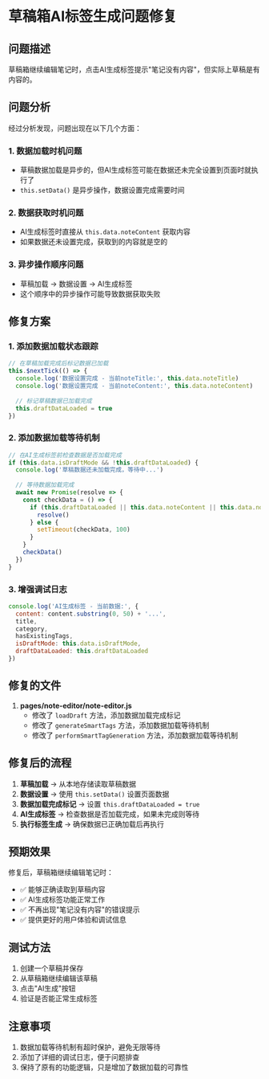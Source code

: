 # 草稿箱AI标签生成问题修复

## 问题描述

草稿箱继续编辑笔记时，点击AI生成标签提示"笔记没有内容"，但实际上草稿是有内容的。

## 问题分析

经过分析发现，问题出现在以下几个方面：

### 1. 数据加载时机问题
- 草稿数据加载是异步的，但AI生成标签可能在数据还未完全设置到页面时就执行了
- `this.setData()` 是异步操作，数据设置完成需要时间

### 2. 数据获取时机问题
- AI生成标签时直接从 `this.data.noteContent` 获取内容
- 如果数据还未设置完成，获取到的内容就是空的

### 3. 异步操作顺序问题
- 草稿加载 → 数据设置 → AI生成标签
- 这个顺序中的异步操作可能导致数据获取失败

## 修复方案

### 1. 添加数据加载状态跟踪
```javascript
// 在草稿加载完成后标记数据已加载
this.$nextTick(() => {
  console.log('数据设置完成 - 当前noteTitle:', this.data.noteTitle)
  console.log('数据设置完成 - 当前noteContent:', this.data.noteContent)
  
  // 标记草稿数据已加载完成
  this.draftDataLoaded = true
})
```

### 2. 添加数据加载等待机制
```javascript
// 在AI生成标签前检查数据是否加载完成
if (this.data.isDraftMode && !this.draftDataLoaded) {
  console.log('草稿数据还未加载完成，等待中...')
  
  // 等待数据加载完成
  await new Promise(resolve => {
    const checkData = () => {
      if (this.draftDataLoaded || this.data.noteContent || this.data.noteTitle) {
        resolve()
      } else {
        setTimeout(checkData, 100)
      }
    }
    checkData()
  })
}
```

### 3. 增强调试日志
```javascript
console.log('AI生成标签 - 当前数据:', {
  content: content.substring(0, 50) + '...',
  title,
  category,
  hasExistingTags,
  isDraftMode: this.data.isDraftMode,
  draftDataLoaded: this.draftDataLoaded
})
```

## 修复的文件

1. **pages/note-editor/note-editor.js**
   - 修改了 `loadDraft` 方法，添加数据加载完成标记
   - 修改了 `generateSmartTags` 方法，添加数据加载等待机制
   - 修改了 `performSmartTagGeneration` 方法，添加数据加载等待机制

## 修复后的流程

1. **草稿加载** → 从本地存储读取草稿数据
2. **数据设置** → 使用 `this.setData()` 设置页面数据
3. **数据加载完成标记** → 设置 `this.draftDataLoaded = true`
4. **AI生成标签** → 检查数据是否加载完成，如果未完成则等待
5. **执行标签生成** → 确保数据已正确加载后再执行

## 预期效果

修复后，草稿箱继续编辑笔记时：
- ✅ 能够正确读取到草稿内容
- ✅ AI生成标签功能正常工作
- ✅ 不再出现"笔记没有内容"的错误提示
- ✅ 提供更好的用户体验和调试信息

## 测试方法

1. 创建一个草稿并保存
2. 从草稿箱继续编辑该草稿
3. 点击"AI生成"按钮
4. 验证是否能正常生成标签

## 注意事项

1. 数据加载等待机制有超时保护，避免无限等待
2. 添加了详细的调试日志，便于问题排查
3. 保持了原有的功能逻辑，只是增加了数据加载的可靠性







